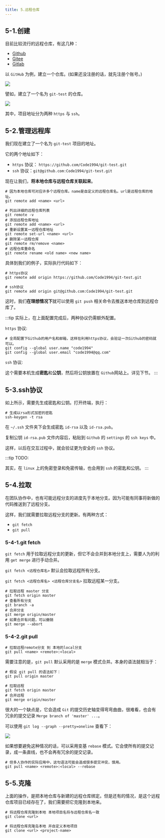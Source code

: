 ```yaml
---
title: 5.远程仓库
---
```

## 5-1.创建

目前比较流行的远程仓库，有这几种：

- [Github](http://github.com/)
- [Gitee](https://gitee.com/)
- [Gitlab](https://about.gitlab.com/)

以 `GitHub` 为例，建立一个仓库。(如果还没注册的话，就先注册个账号。)

![](https://tva1.sinaimg.cn/large/008eGmZEly1gp4hrbpk37j31gt0u0qew.jpg)

譬如，建立了一个名为 `git-test` 的仓库。

![](https://tva1.sinaimg.cn/large/008eGmZEly1gp4htuoofpj31nu0u0tid.jpg)

其中，项目地址分为两种 `https` 与 `ssh`。

## 5-2.管理远程库

我们现在建立了一个名为 `git-test` 项目的地址。

它的两个地址如下：

- `https` 协议： `https://github.com/Code1994/git-test.git`
- `ssh` 协议：`git@github.com:Code1994/git-test.git`
  
现在让我们，**将本地仓库与远程仓库关联起来**。

```shell
# 因为本地仓库可对应许多个远程仓库。name是自定义的远程仓库名。url是远程仓库的地址。
git remote add <name> <url>

# 列出详细的远程仓库列表
git remote -v 
# 添加远程仓库地址
git remote add <name> <url>
# 重新设置某一远程仓库地址
git remote set-url <name> <url>
# 删除某一远程仓库
git remote rm/remove <name>
# 远程仓库重命名
git remote rename <old name> <new name>
```

具体到我们的例子，实际执行代码如下：

```shell
# https协议
git remote add origin https://github.com/Code1994/git-test.git

# ssh协议
git remote add origin git@github.com:Code1994/git-test.git
```

这时，我们**在理想情况下**就可以使用 `git push` 相关命令去推送本地仓库到远程仓库了。

:::tip
实际上，在上面配置完成后，两种协议仍需额外配置。

`https` 协议:

```shell
# 全局配置下Github的用户名和邮箱，这样在利用https协议，会验证一次Github的密码就可以。
git config --global user.name "code1994"
git config --global user.email "code1994@qq.com"
```

`ssh` 协议:

这个需要本机生成**密匙**和**公钥**，然后将公钥放置在 `Github`网站上。详见下节。
:::

## 5-3.ssh协议

如上所示，需要先生成密匙和公钥。打开终端，执行：

```shell
# 生成以rsa形式加密的密匙
ssh-keygen -t rsa
```

在 `~/.ssh` 文件夹下会生成密匙 `id-rsa` 以及 `id-rsa.pub`。

复制公钥 `id-rsa.pub` 文件内容后，粘贴到 `Github` 的 `settings` 的 `ssh keys` 中。

这样，以后在交互过程中，就会验证更为安全的 `ssh` 协议。

:::tip
TODO:

其实，在 `linux` 上的免密登录和免密传输，也会用到 `ssh` 的密匙和公钥。
:::

## 5-4.拉取

在团队协作中，也有可能远程分支的进度先于本地分支。因为可能有同事将新做的代码推送到了远程分支。

这样，我们就需要拉取远程分支的更新。有两种方式：

- `git fetch`
- `git pull`

### 5-4-1.git fetch

`git fetch` 用于拉取远程分支的更新，但它不会合并到本地分支上，需要人为的利用 `get merge` 进行手动合并。

`git fetch <远程仓库名>` 默认会拉取远程所有分支。

`git fetch <远程仓库名> <远程仓库分支名>` 拉取远程某一分支。

```shell
# 拉取远程 master 分支
git fetch origin master
# 查看所有分支
git branch -a
# 合并分支
git merge origin/master
# 如果合并有问题，可以撤销
git merge --abort
```

### 5-4-2.git pull

```shell
# 拉取远程remote分支 到 本地的local分支
git pull <name> <remote>:<local>
```

需要注意的是，`git pull` 默认采用的是 `merge` 模式合并。本身的语法就相当于：

```shell
# 假设 git pull 的语法如下：
git pull origin master

# 拉取远程
git fetch origin master
# 合并远程
git merge origin/master
```

很大的一个缺点是，它会造成 `Git` 的提交历史轴变得弯弯曲曲，很难看，也会有冗余的提交记录 `Merge branch of 'master' ...`。

可以使用 `git log --graph --pretty=oneline` 查看下：

![](https://tva1.sinaimg.cn/large/008eGmZEly1gp4j9ro1i8j31lk0u048v.jpg)

如果想要避免这种情况的话，可以采用变基 `rebase` 模式。它会使所有的提交记录，成一条直线，也不会再有冗余的提交记录。

```shell
# 但多人协作的实际应用中，这句语法可能会造成很多提交冲突，慎用。
git pull <name> <remote>:<local> --rebase
```

## 5-5.克隆

上面的操作，是把本地仓库与新建的远程仓库绑定。但是还有的情况，是这个远程仓库项目已经存在了，我们需要把它克隆到本地来。

```shell
# 将远程仓库克隆到本地 本地项目名将与远程仓库名一致
git clone <url>

# 将远程仓库克隆岛本地 并自定义本地项目
git clone <url> <project-name>
```